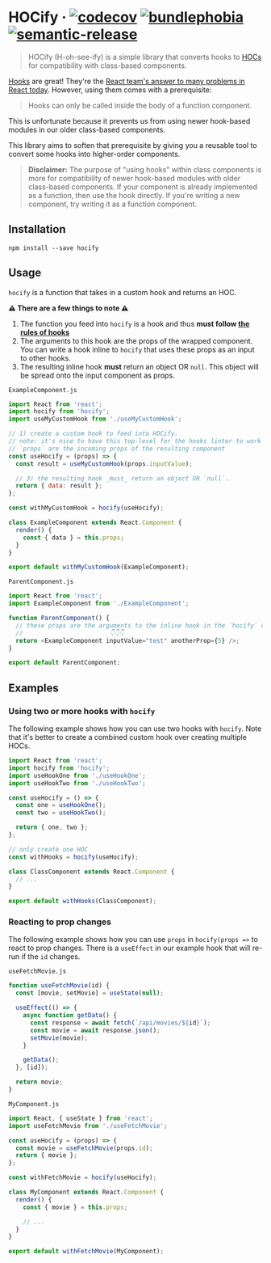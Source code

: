 # HOCify · [![codecov](https://codecov.io/gh/ricokahler/hocify/branch/master/graph/badge.svg)](https://codecov.io/gh/ricokahler/hocify) [![bundlephobia](https://badgen.net/bundlephobia/minzip/hocify)](https://bundlephobia.com/result?p=hocify) [![semantic-release](https://img.shields.io/badge/%20%20%F0%9F%93%A6%F0%9F%9A%80-semantic--release-e10079.svg)](https://github.com/semantic-release/semantic-release)

> HOCify (H-oh-see-ify) is a simple library that converts hooks to [HOCs](https://reactjs.org/docs/higher-order-components.html) for compatibility with class-based components.

[Hooks](https://reactjs.org/docs/hooks-intro.html) are great! They're the [React team's answer to many problems in React today](https://youtu.be/dpw9EHDh2bM?t=757). However, using them comes with a prerequisite:

> Hooks can only be called inside the body of a function component.

This is unfortunate because it prevents us from using newer hook-based modules in our older class-based components.

This library aims to soften that prerequisite by giving you a reusable tool to convert some hooks into higher-order components.

> **Disclaimer:** The purpose of "using hooks" within class components is more for compatibility of newer hook-based modules with older class-based components. If your component is already implemented as a function, then use the hook directly. If you're writing a new component, try writing it as a function component.

## Installation

```
npm install --save hocify
```

## Usage

`hocify` is a function that takes in a custom hook and returns an HOC.

**⚠️️ There are a few things to note ️️️️️️⚠️**

1. The function you feed into `hocify` is a hook and thus **must follow [the rules of hooks](https://reactjs.org/docs/hooks-rules.html)**
2. The arguments to this hook are the props of the wrapped component. You can write a hook inline to `hocify` that uses these props as an input to other hooks.
3. The resulting inline hook **must** return an object OR `null`. This object will be spread onto the input component as props.

`ExampleComponent.js`

```js
import React from 'react';
import hocify from 'hocify';
import useMyCustomHook from './useMyCustomHook';

// 1) create a custom hook to feed into HOCify.
// note: it's nice to have this top-level for the hooks linter to work correctly
// `props` are the incoming props of the resulting component
const useHocify = (props) => {
  const result = useMyCustomHook(props.inputValue);

  // 3) the resulting hook _must_ return an object OR `null`.
  return { data: result };
};

const withMyCustomHook = hocify(useHocify);

class ExampleComponent extends React.Component {
  render() {
    const { data } = this.props;
  }
}

export default withMyCustomHook(ExampleComponent);
```

`ParentComponent.js`

```js
import React from 'react';
import ExampleComponent from './ExampleComponent';

function ParentComponent() {
  // these props are the arguments to the inline hook in the `hocify` call above
  //                        👇👇👇
  return <ExampleComponent inputValue="test" anotherProp={5} />;
}

export default ParentComponent;
```

## Examples

### Using two or more hooks with `hocify`

The following example shows how you can use two hooks with `hocify`. Note that it's better to create a combined custom hook over creating multiple HOCs.

```js
import React from 'react';
import hocify from 'hocify';
import useHookOne from './useHookOne';
import useHookTwo from './useHookTwo';

const useHocify = () => {
  const one = useHookOne();
  const two = useHookTwo();

  return { one, two };
};

// only create one HOC
const withHooks = hocify(useHocify);

class ClassComponent extends React.Component {
  // ...
}

export default withHooks(ClassComponent);
```

### Reacting to prop changes

The following example shows how you can use `props` in `hocify(props =>` to react to prop changes. There is a `useEffect` in our example hook that will re-run if the `id` changes.

`useFetchMovie.js`

```js
function useFetchMovie(id) {
  const [movie, setMovie] = useState(null);

  useEffect(() => {
    async function getData() {
      const response = await fetch(`/api/movies/${id}`);
      const movie = await response.json();
      setMovie(movie);
    }

    getData();
  }, [id]);

  return movie;
}
```

`MyComponent.js`

```js
import React, { useState } from 'react';
import useFetchMovie from './useFetchMovie';

const useHocify = (props) => {
  const movie = useFetchMovie(props.id);
  return { movie };
};

const withFetchMovie = hocify(useHocify);

class MyComponent extends React.Component {
  render() {
    const { movie } = this.props;

    // ...
  }
}

export default withFetchMovie(MyComponent);
```

